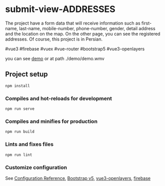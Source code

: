 # submit-view-ADDRESSES
The project have a form data that will receive information such as first-name, last-name, mobile-number, phone-number, gender, detail address and the location on the map.
On the other page, you can see the registered addresses.
Of course, this project is in Persian.

#vue3 #firebase #vuex  #vue-router #bootstrap5 #vue3-openlayers

you can see [demo](https://github.com/atenazr/submit-view-addresses/blob/master/demo/demo.wmv) or at path ./demo/demo.wmv

## Project setup
```
npm install
```
### Compiles and hot-reloads for development
```
npm run serve
```
### Compiles and minifies for production
```
npm run build
```
### Lints and fixes files
```
npm run lint
```
### Customize configuration
See [Configuration Reference](https://cli.vuejs.org/config/),
[Bootstrap v5](https://getbootstrap.com/),
[vue3-openlayers](https://vue3openlayers.netlify.app/),
[firebase](https://firebase.google.com/)
